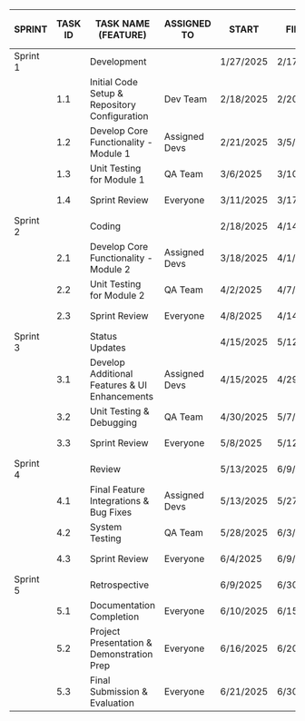 | SPRINT   | TASK ID | TASK NAME (FEATURE)                          | ASSIGNED TO    | START      | FINISH     | PRIORITY | STATUS     | ASSIGNED TO SPRINT |
|----------|---------|----------------------------------------------|----------------|------------|------------|----------|------------|--------------------|
| Sprint 1 |         | Development                                  |                | 1/27/2025  | 2/17/2025  |          | Not Started|                    |
|          | 1.1     | Initial Code Setup & Repository Configuration | Dev Team       | 2/18/2025  | 2/20/2025  | High     | Not Started|                    |
|          | 1.2     | Develop Core Functionality - Module 1        | Assigned Devs  | 2/21/2025  | 3/5/2025   | High     | Not Started|                    |
|          | 1.3     | Unit Testing for Module 1                    | QA Team        | 3/6/2025   | 3/10/2025  | Medium   | Not Started|                    |
|          | 1.4     | Sprint Review                                | Everyone       | 3/11/2025  | 3/17/2025  | High     | Not Started|                    |
| Sprint 2 |         | Coding                                       |                | 2/18/2025  | 4/14/2025  |          |            |                    |
|          | 2.1     | Develop Core Functionality - Module 2        | Assigned Devs  | 3/18/2025  | 4/1/2025   | High     | Not Started|                    |
|          | 2.2     | Unit Testing for Module 2                    | QA Team        | 4/2/2025   | 4/7/2025   | Medium   | Not Started|                    |
|          | 2.3     | Sprint Review                                | Everyone       | 4/8/2025   | 4/14/2025  | High     | Not Started|                    |
| Sprint 3 |         | Status Updates                               |                | 4/15/2025 | 5/12/2025 |          |            |                    |
|          | 3.1     | Develop Additional Features & UI Enhancements | Assigned Devs  | 4/15/2025  | 4/29/2025  | Medium   | Not Started|                    |
|          | 3.2     | Unit Testing & Debugging                     | QA Team        | 4/30/2025  | 5/7/2025   | Medium   | Not Started|                    |
|          | 3.3     | Sprint Review                                | Everyone       | 5/8/2025   | 5/12/2025  | High     | Not Started|                    |
| Sprint 4 |         | Review                                       |                |  5/13/2025  |  6/9/2025 |          |            |                    |
|          | 4.1     | Final Feature Integrations & Bug Fixes       | Assigned Devs  | 5/13/2025  | 5/27/2025  | High     | Not Started|                    |
|          | 4.2     | System Testing                               | QA Team        | 5/28/2025  | 6/3/2025   | High     | Not Started|                    |
|          | 4.3     | Sprint Review                                | Everyone       | 6/4/2025   | 6/9/2025   | High     | Not Started|                    |
| Sprint 5 |         | Retrospective                                |                | 6/9/2025  | 6/30/2025 |          |            |                    |
|          | 5.1     | Documentation Completion                     | Everyone       | 6/10/2025  | 6/15/2025  | High     | Not Started|                    |
|          | 5.2     | Project Presentation & Demonstration Prep    | Everyone       | 6/16/2025  | 6/20/2025  | High     | Not Started|                    |
|          | 5.3     | Final Submission & Evaluation                | Everyone       | 6/21/2025  | 6/30/2025  | High     | Not Started|                    |

